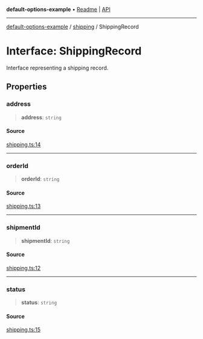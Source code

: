 **default-options-example** • [Readme](../../README.md) \| [API](../../modules.md)

***

[default-options-example](../../README.md) / [shipping](../README.md) / ShippingRecord

# Interface: ShippingRecord

Interface representing a shipping record.

## Properties

### address

> **address**: `string`

#### Source

[shipping.ts:14](https://github.com/tgreyuk/typedoc-plugin-markdown-examples/blob/4bb8c5d/examples/01-typedoc-plugin-markdown/src/shipping.ts#L14)

***

### orderId

> **orderId**: `string`

#### Source

[shipping.ts:13](https://github.com/tgreyuk/typedoc-plugin-markdown-examples/blob/4bb8c5d/examples/01-typedoc-plugin-markdown/src/shipping.ts#L13)

***

### shipmentId

> **shipmentId**: `string`

#### Source

[shipping.ts:12](https://github.com/tgreyuk/typedoc-plugin-markdown-examples/blob/4bb8c5d/examples/01-typedoc-plugin-markdown/src/shipping.ts#L12)

***

### status

> **status**: `string`

#### Source

[shipping.ts:15](https://github.com/tgreyuk/typedoc-plugin-markdown-examples/blob/4bb8c5d/examples/01-typedoc-plugin-markdown/src/shipping.ts#L15)
